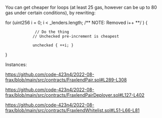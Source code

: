 You can get cheaper for loops (at least 25 gas, however can be up to 80 gas under certain conditions), by rewriting:

 for (uint256 i = 0; i < _lenders.length; /** NOTE: Removed i++ **/ ) {
            
                 // Do the thing
                // Unchecked pre-increment is cheapest
              
                unchecked { ++i; }
 }  

     
Instances:

 https://github.com/code-423n4/2022-08-frax/blob/main/src/contracts/FraxlendPair.sol#L289-L308

https://github.com/code-423n4/2022-08-frax/blob/main/src/contracts/FraxlendPairDeployer.sol#L127-L402

https://github.com/code-423n4/2022-08-frax/blob/main/src/contracts/FraxlendWhitelist.sol#L51-L66-L81

